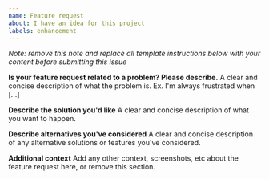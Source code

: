 ```yaml
---
name: Feature request
about: I have an idea for this project
labels: enhancement
---
```


*Note: remove this note and replace all template instructions below with your content before submitting this issue*

**Is your feature request related to a problem? Please describe.**
A clear and concise description of what the problem is. Ex. I'm always frustrated when [...]

**Describe the solution you'd like**
A clear and concise description of what you want to happen.

**Describe alternatives you've considered**
A clear and concise description of any alternative solutions or features you've considered.

**Additional context**
Add any other context, screenshots, etc about the feature request here, or remove this section.
